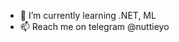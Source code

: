 - 🌱 I’m currently learning .NET, ML
- 📫 Reach me on telegram @nuttieyo

<!---
ginormousnut/ginormousnut is a ✨ special ✨ repository because its `README.md` (this file) appears on your GitHub profile.
You can click the Preview link to take a look at your changes.
--->
